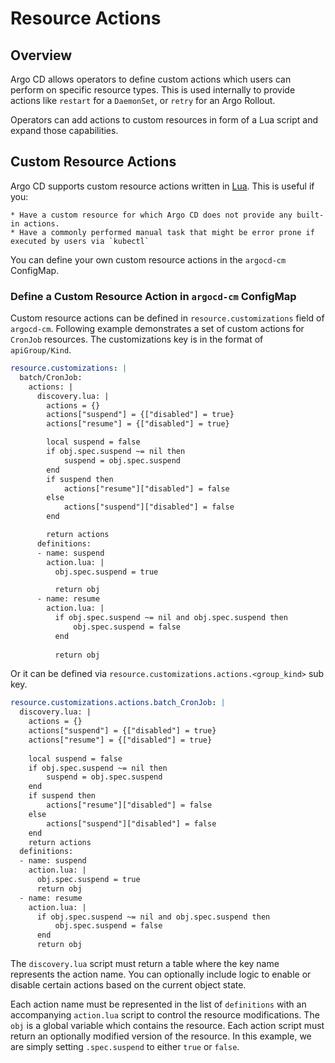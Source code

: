 # Resource Actions

## Overview
Argo CD allows operators to define custom actions which users can perform on specific resource types. This is used internally to provide actions like `restart` for a `DaemonSet`, or `retry` for an Argo Rollout.

Operators can add actions to custom resources in form of a Lua script and expand those capabilities.

## Custom Resource Actions

Argo CD supports custom resource actions written in [Lua](https://www.lua.org/). This is useful if you:

    * Have a custom resource for which Argo CD does not provide any built-in actions.
    * Have a commonly performed manual task that might be error prone if executed by users via `kubectl`


You can define your own custom resource actions in the `argocd-cm` ConfigMap.

### Define a Custom Resource Action in `argocd-cm` ConfigMap

Custom resource actions can be defined in `resource.customizations` field of `argocd-cm`. Following example demonstrates a set of custom actions for `CronJob` resources. 
The customizations key is in the format of `apiGroup/Kind`.

```yaml
resource.customizations: |
  batch/CronJob:
    actions: |
      discovery.lua: |
        actions = {}
        actions["suspend"] = {["disabled"] = true}
        actions["resume"] = {["disabled"] = true}

        local suspend = false
        if obj.spec.suspend ~= nil then
            suspend = obj.spec.suspend
        end
        if suspend then
            actions["resume"]["disabled"] = false
        else
            actions["suspend"]["disabled"] = false
        end

        return actions
      definitions:
      - name: suspend
        action.lua: |
          obj.spec.suspend = true

          return obj
      - name: resume
        action.lua: |
          if obj.spec.suspend ~= nil and obj.spec.suspend then
              obj.spec.suspend = false
          end
          
          return obj
```

Or it can be defined via `resource.customizations.actions.<group_kind>` sub key.

```yaml
resource.customizations.actions.batch_CronJob: |
  discovery.lua: |
    actions = {}
    actions["suspend"] = {["disabled"] = true}
    actions["resume"] = {["disabled"] = true}
  
    local suspend = false
    if obj.spec.suspend ~= nil then
        suspend = obj.spec.suspend
    end
    if suspend then
        actions["resume"]["disabled"] = false
    else
        actions["suspend"]["disabled"] = false
    end
    return actions
  definitions:
  - name: suspend
    action.lua: |
      obj.spec.suspend = true
      return obj
  - name: resume
    action.lua: |
      if obj.spec.suspend ~= nil and obj.spec.suspend then
          obj.spec.suspend = false
      end
      return obj
```

The `discovery.lua` script must return a table where the key name represents the action name. You can optionally include logic to enable or disable certain actions based on the current object state.

Each action name must be represented in the list of `definitions` with an accompanying `action.lua` script to control the resource modifications. The `obj` is a global variable which contains the resource. Each action script must return an optionally modified version of the resource. In this example, we are simply setting `.spec.suspend` to either `true` or `false`.
